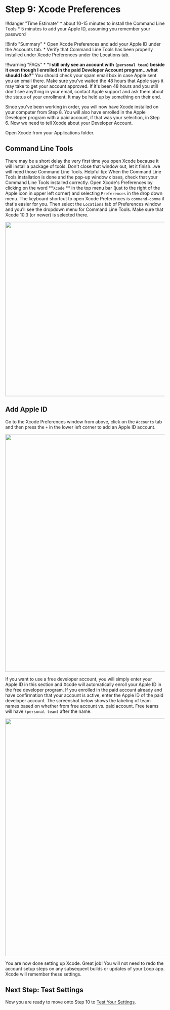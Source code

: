 # Step 9: Xcode Preferences

!!!danger "Time Estimate"
    * about 10-15 minutes to install the Command Line Tools
    * 5 minutes to add your Apple ID, assuming you remember your password

!!!info "Summary"
    * Open Xcode Preferences and add your Apple ID under the Accounts tab.
    * Verify that Command Line Tools has been properly installed under Xcode Preferences under the Locations tab.

!!!warning "FAQs"
    * **"I still only see an account with `(personal team)` beside it even though I enrolled in the paid Developer Account program...what should I do?"** You should check your spam email box in case Apple sent you an email there. Make sure you've waited the 48 hours that Apple says it may take to get your account approved. If it's been 48 hours and you still don't see anything in your email, contact Apple support and ask them about the status of your enrollment. It may be held up by something on their end.

Since you've been working in order, you will now have Xcode installed on your computer from Step 8. You will also have enrolled in the Apple Developer program with a paid account, if that was your selection, in Step 6. Now we need to tell Xcode about your Developer Account.

Open Xcode from your Applications folder. 

## Command Line Tools
There may be a short delay the very first time you open Xcode because it will install a package of tools. Don't close that window out, let it finish...we will need those Command Line Tools. Helpful tip: When the Command Line Tools installation is done and the pop-up window closes, check that your Command Line Tools installed correctly. Open Xcode's Preferences by clicking on the word **`Xcode` ** in the top menu bar (just to the right of the Apple icon in upper left corner) and selecting `Preferences` in the drop down menu. The keyboard shortcut to open Xcode Preferences is `command-comma` if that's easier for you. Then select the `Locations` tab of Preferences window and you'll see the dropdown menu for Command Line Tools. Make sure that Xcode 10.3 (or newer) is selected there.
<p align="center">
<img src="https://loopkit.github.io/loopdocs/build/img/command-line-error-3.png" width="550">
</p>

## Add Apple ID
Go to the Xcode Preferences window from above, click on the `Accounts` tab and then press the `+` in the lower left corner to add an Apple ID account.

<p align="center">
<img src="https://loopkit.github.io/loopdocs/build/img/xcode_account.png" width="750">
</p>

If you want to use a free developer account, you will simply enter your Apple ID in this section and Xcode will automatically enroll your Apple ID in the free developer program. If you enrolled in the paid account already and have confirmation that your account is active, enter the Apple ID of the paid developer account. The screenshot below shows the labeling of team names based on whether from free account vs. paid account. Free teams will have `(personal team)` after the name.

<p align="center">
<img src="https://loopkit.github.io/loopdocs/build/img/apple_id.png" width="750">
</p>

You are now done setting up Xcode.  Great job!  You will not need to redo the account setup steps on any subsequent builds or updates of your Loop app.  Xcode will remember these settings.

## Next Step: Test Settings

Now you are ready to move onto Step 10 to [Test Your Settings](https://loopkit.github.io/loopdocs/build/step10/).

